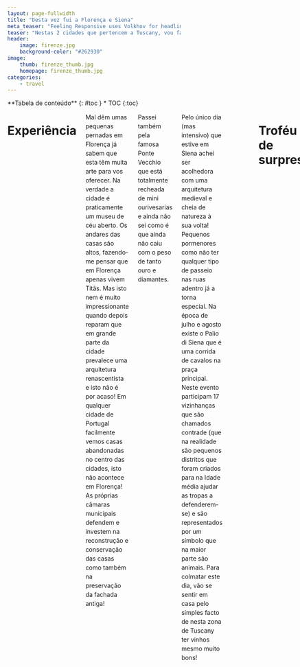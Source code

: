 ```yaml
---
layout: page-fullwidth
title: "Desta vez fui a Florença e Siena"
meta_teaser: "Feeling Responsive uses Volkhov for headlines, Lato for everything else and if you are in need to show some code, it will be in Lucida Console."
teaser: "Nestas 2 cidades que pertencem a Tuscany, vou falar sobre arte, arquitetura, sanitas, vinhos e pizza! Tudo isto com um cheirinho a humor."
header:
    image: firenze.jpg
    background-color: "#262930"
image:
    thumb: firenze_thumb.jpg
    homepage: firenze_thumb.jpg
categories:
    - travel
---
```

<!--more-->

<div class="row">
<div class="medium-4 medium-push-8 columns" markdown="1">
<div class="panel radius" markdown="1">
**Tabela de conteúdo**
{: #toc }
*  TOC
{:toc}
</div>
</div><!-- /.medium-4.columns -->



<div class="medium-8 medium-pull-4 columns" markdown="1">


# Experiência

Mal dêm umas pequenas pernadas em Florença já sabem que esta têm muita arte para vos oferecer. Na verdade a cidade é praticamente um museu de céu aberto. 
Os andares das casas são altos, fazendo-me pensar que em Florença apenas vivem Titãs. Mas isto nem é muito impressionante quando depois reparam que em grande parte da cidade prevalece uma arquitetura renascentista e isto não é por acaso! 
Em qualquer cidade de Portugal facilmente vemos casas abandonadas no centro das cidades, isto não acontece em Florença! As próprias câmaras municipais defendem e investem na reconstrução e conservação das casas como também na preservação da fachada antiga!

Passei também pela famosa Ponte Vecchio que está totalmente recheada de mini ourivesarias e ainda não sei como é que ainda não caiu com o peso de tanto ouro e diamantes.

Pelo único dia (mas intensivo) que estive em Siena achei ser acolhedora com uma arquitetura medieval e cheia de natureza à sua volta! Pequenos pormenores como não ter qualquer tipo de passeio nas ruas adentro já a torna especial.
Na época de julho e agosto existe o Palio di Siena que é uma corrida de cavalos na praça principal. Neste evento participam 17 vizinhanças que são chamados contrade (que na realidade são pequenos distritos que foram criados para na Idade média ajudar as tropas a defenderem-se) e são representados por um símbolo que na maior parte são animais. 
Para colmatar este dia, vão se sentir em casa pelo simples facto de nesta zona de Tuscany ter vinhos mesmo muito bons! 

<div style="width:100%;height:0;padding-bottom:76%;position:relative;"><iframe src="https://giphy.com/embed/btZEAKlDWnBcY" width="100%" height="100%" style="position:absolute" frameBorder="0" class="giphy-embed" allowFullScreen></iframe></div><p><a href="https://giphy.com/gifs/wine-o-clock-btZEAKlDWnBcY"></a></p>

<br>

# Troféu de surpresa
> 
> <span class="teaser">É atribuído ao local que mais superou as minhas expectativas durante a viagem.</span>

### 🏆 Duomo de Florença à noite 🏆
<br>
    
![museum]({{ site.baseurl }}/images/PSX_20190927_203909.jpg)

Sim, é espetacularmente ENORME! Repara bem naquelas pequenas formigas humanas na imagem!

Foi aqui que eu percebi porque tanta gente falava que facilmente poderias ficar com a síndrome de [Firenze][stendhal] (mais conhecido por Stendhal, mas decidi não colocar este nome porque parece que estaria a falar de secar a roupa à moda "antiga") ao visitar coisas que realmente parecem de outro mundo.
Durante o dia conseguem ver que aquilo é enorme mas quando lá passam durante a noite a emoção ao olhar para lá é completamente exorbitante.

<br>

# Carta na manga:
🥭 Ao usar o autocarro, podem usar o vosso cartão de crédito desde que tenha [NFC][nfc-mean], que vai substituir a necessidade de comprar um cartão para depois ser carregado.

🥭 Procura locais menos turísticos em Florença, como por exemplo visitar o Belvedere Forte onde têm uma vista completa da cidade ou ver o por do sol na Ponte S.Niccolò acompanhada de umas cervejas fresquinhas e artesanais de Itália!

<br>

# Resumo
* Cmon, quem é que não gosta de uma pizza? Ainda para mais, é o local onde podes comer das melhores pizzas!
* Fiquei a perceber que se trada de uma cultura que prefere ver séries e filmes dublados às legendas, tendo um enorme impacto na aprendizagem das línguas não maternas, por exemplo, o Inglês. 
* Como prémio por chegares até aqui, expresso-te o meu agrado com uma foto da casa de banho do meu Airbnb que tinha um tampo de sanita com um design muito prático (men's will understand), vou deixar aqui a prova do crime:

![museum]({{ site.baseurl }}/images/pipeline.png)

Se você gostou, bota likezão belo, volumoso e gostoso. Partilhem com os vossos avôs, netos, bisnetos e afilhados. Abreijos caros leitores.

[stendhal]: https://pt.wikipedia.org/wiki/S%C3%ADndrome_de_Stendhal
[nfc-mean]: https://pt.wikipedia.org/wiki/Near_Field_Communication


<style>
@import url('https://fonts.googleapis.com/css?family=Montserrat');

* {
	box-sizing: border-box;
}

h6 {
	margin: 5px 0;
	text-transform: uppercase;
}

p {
	font-size: 14px;
	line-height: 21px;
}

.card-container {
	background-color: black;
	border-radius: 5px;
	box-shadow: 0px 10px 20px -10px rgba(0,0,0,0.75);
	color: #B3B8CD;
	padding-top: 30px;
	position: relative;
	width: 350px;
	max-width: 100%;
	text-align: center;
}

.card-container .pro {
	color: #231E39;
	background-color: #FEBB0B;
	border-radius: 3px;
	font-size: 14px;
	font-weight: bold;
	padding: 3px 7px;
	position: absolute;
	top: 30px;
	left: 30px;
}

.card-container .round {
	border: 1px solid #0D76B9;
	border-radius: 50%;
	padding: 7px;
}

button.primary {
	background-color: #0D76B9;
	border: 1px solid #0D76B9;
	border-radius: 3px;
	color: #231E39;
	font-family: Montserrat, sans-serif;
	font-weight: 500;
	padding: 10px 25px;
}

button.primary.ghost {
	background-color: transparent;
	color: #02899C;
}

.skills {
	background-color: #0D76B9;
	text-align: left;
	padding: 15px;
	margin-top: 30px;
}

.skills ul {
	list-style-type: none;
	margin: 0;
	padding: 0;
}

.skills ul li {
	border: 1px solid #2D2747;
	border-radius: 2px;
	display: inline-block;
	font-size: 12px;
	margin: 0 7px 7px 0;
	padding: 7px;
}

footer {
    background-color: #222;
    color: #fff;
    font-size: 14px;
    bottom: 0;
    position: fixed;
    left: 0;
    right: 0;
    text-align: center;
    z-index: 999;
}

footer p {
    margin: 10px 0;
}

footer i {
    color: red;
}

footer a {
    color: #3c97bf;
    text-decoration: none;
}
</style>

<div class="card-container ">
	<span class="pro">PRO</span>
	<img class="round" src="https://randomuser.me/api/portraits/women/79.jpg" alt="user" />
	<h3>Ricky Park</h3>
	<h6>New York</h6>
	<p>User interface designer and <br/> front-end developer</p>
	<div class="buttons">
		<button class="primary">
			Message
		</button>
		<button class="primary ghost">
			Following
		</button>
	</div>
	<div class="skills">
		<h6>Skills</h6>
		<ul>
			<li>UI / UX</li>
			<li>Front End Development</li>
			<li>HTML</li>
			<li>CSS</li>
			<li>JavaScript</li>
			<li>React</li>
			<li>Node</li>
		</ul>
	</div>
</div>


</div><!-- /.medium-8.columns -->
</div><!-- /.row -->
